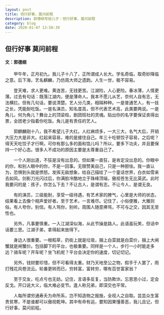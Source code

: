 ```yaml
---
layout: post
title: 但行好事，莫问前程
description: 郭德纲写给儿子：但行好事，莫问前程
category: blog
date: 2020-01-07 13:50:39
---
```


## 但行好事 莫问前程

#### 文：郭德纲

　　甲午年，正月初九。我儿子十八了，正所谓成人长大。学名奇临，取奇妙降临之意。后下海，艺名麒麟，乃仿周大师之遗韵。人生一世，极不容易。

　　登天难，求人更难。黄连苦，无钱更苦。江湖险，人心更险。春冰薄，人情更薄。过去有句话：既落江湖内，便是薄命人。我本不愿儿从艺，奈何人自有志，无法横拦。但有几句话，要说清楚。艺人分几类，相隔种种。一是普通艺人，有一技之长，凭能耐吃饭。一是名演员，知名度高，但不代表艺术高，此类要两说。一是角儿，何为角儿？舞台上的顶梁柱，剧团班社的灵魂。贴出你的名字要保证卖得出票，全团老少指着你吃饭。角儿是有责任的艺人。

　　郭麒麟刚十八，我不希望儿子大红。人红麻烦多，一大三大，名气大后，开销大压力大是非大。红起来容易，难的是接住自己。年三十吃顿饺子容易，之后呢？得天天吃饺子才行啊，可你有那么多的面和馅儿吗？所以，要多下功夫，并且要保持一个好心态。很多人不成功的原因主要是太尊重自己了。

　　一个人刚出道，不狂是没有出息的。但如果一直狂，是肯定没出息的。你眼中的你，和别人眼中的你，不是一回事。无限赞美自己，只是一种胆怯。我一直认为，恐惧到头就是愤怒。发挥无敌想象，给自己描绘了一个童话世界，白衣如雪来去如风。剑影刀光闪过后，你满脸冷酷地立于珠峰顶端，傲视苍生无比英武。此时我要问的是：孩子，你怎么下去？不让古人，是谓有志。不让今人，是谓无良。

　　有的演员，三级能耐，享受一级待遇，有艺术家的脾气，心里是大师的状态，结果看上去像个相声爱好者。至于艺术，一言难尽。记住了，小俗便雅，大雅则俗。有人夸你，别信。有人骂你，别听。周围人随意捧骂，不可与之交，因其无至性也。

　　另外，凡事要慎重。一入江湖深似海，从此节操是路人。此语虽玩笑，但话中话要三思。江湖子弟，拿得起来放得下。

　　身边人很重要。一根稻草，扔街上就是垃圾，捆上白菜就是白菜价，捆上大闸蟹就是闸蟹价。包括脚下的平台，也极重要。同样是一个人，步行一小时能走多远？骑车呢？开车呢？坐飞机呢？平台会决定你的速度，切记切记。

　　另外，钱财要珍惜，但不可看得太重。财乃天地至公之物，假手于人罢了，雨打残花风卷流云。轮番更转而已，穷转富，富转穷，哪有百世富家翁？

　　至于交友，吃点亏也无妨。记住，言语多反复，当防欺诈。忘恩思小过，定会反戈。开口说大义，临大难必变节。逢人称兄弟，即深交也平常。

　　人每所谓穷通寿夭为命所系，岂不知造物之报施，全视人之自取。芸芸众生富贵贫寒，不是谁都可以傲视乾坤。其中有命有运，要知因果懂善恶，我儿且记，但行好事，莫问前程。
